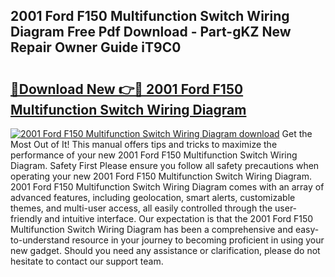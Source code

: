 ## 2001 Ford F150 Multifunction Switch Wiring Diagram Free Pdf Download - Part-gKZ New Repair Owner Guide iT9C0

# <h2><a href="http://dfth3a.blite.top/?on=2001+Ford+F150+Multifunction+Switch+Wiring+Diagram">🔗Download New 👉🔴 2001 Ford F150 Multifunction Switch Wiring Diagram</a></h2>

[![2001 Ford F150 Multifunction Switch Wiring Diagram download](https://i.imgur.com/lujVjoI.png)](http://dfth3a.blite.top/?on=2001+Ford+F150+Multifunction+Switch+Wiring+Diagram)
Get the Most Out of It! This manual offers tips and tricks to maximize the performance of your new 2001 Ford F150 Multifunction Switch Wiring Diagram. Safety First Please ensure you follow all safety precautions when operating your new 2001 Ford F150 Multifunction Switch Wiring Diagram. 2001 Ford F150 Multifunction Switch Wiring Diagram comes with an array of advanced features, including geolocation, smart alerts, customizable themes, and multi-user access, all easily controlled through the user-friendly and intuitive interface. Our expectation is that the 2001 Ford F150 Multifunction Switch Wiring Diagram has been a comprehensive and easy-to-understand resource in your journey to becoming proficient in using your new gadget. Should you need any assistance or clarification, please do not hesitate to contact our support team.

